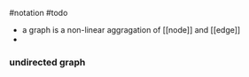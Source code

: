 #notation 
#todo 
- a graph is a non-linear aggragation of [[node]] and [[edge]]
- 
### undirected graph
